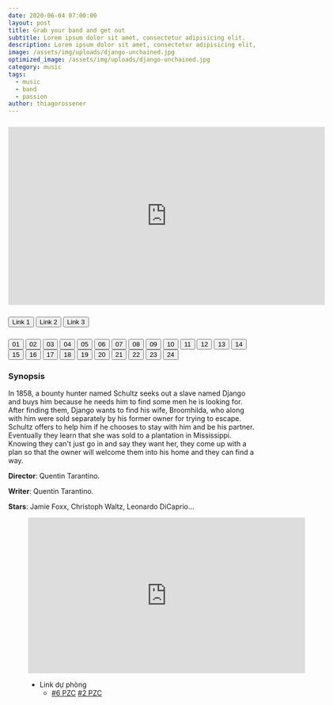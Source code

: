 ```yaml
---
date: 2020-06-04 07:00:00
layout: post
title: Grab your band and get out
subtitle: Lorem ipsum dolor sit amet, consectetur adipisicing elit.
description: Lorem ipsum dolor sit amet, consectetur adipisicing elit, sed do eiusmod tempor incididunt ut labore et dolore magna aliqua.
image: /assets/img/uploads/django-unchained.jpg
optimized_image: /assets/img/uploads/django-unchained.jpg
category: music
tags:
  - music
  - band
  - passion
author: thiagorossener
---
```


<div style='width:100%; height:10px; position:relative; margin-left: auto; margin-right: auto; overflow: hidden;'></div>

<div class="video-wrapper">
<iframe id="myframe" scrolling="no" allowfullscreen="" frameborder="0" height="360" 
src="https://www.youtube.com/embed/MW4t7gtPFnc" width="640"></iframe>
</div>

<div style='width:100%; height:10px; position:relative; margin-left: auto; margin-right: auto; overflow: hidden;'></div>

<button class="button_link" onclick="link_1()">Link 1</button>
<button class="button_link" onclick="link_2()">Link 2</button>
<button class="button_link" onclick="link_3()">Link 3</button>

<div style='width:100%; height:10px; position:relative; margin-left: auto; margin-right: auto; overflow: hidden;'></div>

<script>
 var link1 = "https://www.youtube.com/embed/MW4t7gtPFnc"
 var link2 = "https://www.dailymotion.com/embed/video/x7uafke"
 var link3 = "https://dood.to/e/ns6y6svs0f5nc3e3qutvbpvpb443uads"

 function link_1() {
 var x = document.getElementsByClassName("button_link");
 for (var i=0; i < x.length; i++)
 {x[i].classList.remove("button_link_clicked")}
 x[0].classList.add("button_link_clicked");
 document.getElementById("myframe").src = link1;}
 
 function link_2() {
 var x = document.getElementsByClassName("button_link");
 for (var i=0; i < x.length; i++)
 {x[i].classList.remove("button_link_clicked")}
 x[1].classList.add("button_link_clicked");
 document.getElementById("myframe").src = link2;}
 
 function link_3() {
 var x = document.getElementsByClassName("button_link");
 for (var i=0; i < x.length; i++)
 {x[i].classList.remove("button_link_clicked")}
 x[2].classList.add("button_link_clicked");
 document.getElementById("myframe").src = link3;}
</script>

<div class="btn-group">
  <button class="button_movie" id="01" onclick="clearfocus();tap_01();myframe()">01</button>
  <button class="button_movie" id="02" onclick="clearfocus();tap_02();myframe()">02</button>
  <button class="button_movie" id="03" onclick="clearfocus();tap_03();myframe()">03</button>
  <button class="button_movie" id="04" onclick="clearfocus();tap_04();myframe()">04</button>
  <button class="button_movie" id="05" onclick="clearfocus();tap_05();myframe()">05</button>
  <button class="button_movie" id="06" onclick="clearfocus();tap_06();myframe()">06</button>
  <button class="button_movie" id="07" onclick="clearfocus();tap_07();myframe()">07</button>
  <button class="button_movie" id="08" onclick="clearfocus();tap_08();myframe()">08</button>
  <button class="button_movie" id="09" onclick="clearfocus();tap_09();myframe()">09</button>
  <button class="button_movie" id="10" onclick="clearfocus();tap_10();myframe()">10</button>
  <button class="button_movie" id="11" onclick="clearfocus();tap_11();myframe()">11</button>
  <button class="button_movie" id="12" onclick="clearfocus();tap_12();myframe()">12</button>
  <button class="button_movie" id="13" onclick="clearfocus();tap_13();myframe()">13</button>
  <button class="button_movie" id="14" onclick="clearfocus();tap_14();myframe()">14</button>
  <button class="button_movie" id="15" onclick="clearfocus();tap_15();myframe()">15</button>
  <button class="button_movie" id="16" onclick="clearfocus();tap_16();myframe()">16</button>
  <button class="button_movie" id="17" onclick="clearfocus();tap_17();myframe()">17</button>
  <button class="button_movie" id="18" onclick="clearfocus();tap_18();myframe()">18</button>
  <button class="button_movie" id="19" onclick="clearfocus();tap_19();myframe()">19</button>
  <button class="button_movie" id="20" onclick="clearfocus();tap_20();myframe()">20</button>
  <button class="button_movie" id="21" onclick="clearfocus();tap_21();myframe()">21</button>
  <button class="button_movie" id="22" onclick="clearfocus();tap_22();myframe()">22</button>
  <button class="button_movie" id="23" onclick="clearfocus();tap_23();myframe()">23</button>
  <button class="button_movie" id="24" onclick="clearfocus();tap_24();myframe()">24</button>
</div>

<script>
 function clearfocus()
 { 
 var x = document.getElementsByClassName("button_movie");
 for (var i=0; i < x.length; i++)
 {x[i].classList.remove("button_movie_clicked")}
 }

 function myframe() 
 {
 var x = document.getElementsByClassName("button_link");
 for (var i=0; i < x.length; i++)
 {x[i].classList.remove("button_link_clicked")}
 document.getElementById("myframe").src = link1;
 }
 
 var link1_01 = "https://moekawaii.stream/embed/hhkungfu.php?id=rjpd36w51tu9"
 var link1_02 = "https://moekawaii.stream/embed/hhkungfu.php?id=nvildocnowpx"
 var link1_03 = "https://moekawaii.stream/embed/hhkungfu.php?id=wit6j8nmy4z7"
 var link1_04 = "https://moekawaii.stream/embed/hhkungfu.php?id=ayti3s2apde7"
 var link1_05 = "https://moekawaii.stream/embed/hhkungfu.php?id=ro670vnn9mar"
 var link1_06 = "https://moekawaii.stream/embed/hhkungfu.php?id=tcnu18j4cils"
 var link1_07 = "https://moekawaii.stream/embed/hhkungfu.php?id=ke03lmt0qkd4"
 var link1_08 = "https://moekawaii.stream/embed/hhkungfu.php?id=lvbzhf9qzxzp"
 var link1_09 = "https://moekawaii.stream/embed/hhkungfu.php?id=7ys67af01xn2"
 var link1_10 = "https://moekawaii.stream/embed/hhkungfu.php?id=877bxypa9zpy"
 var link1_11 = "https://moekawaii.stream/embed/hhkungfu.php?id=wxpkrujmxyot"
 var link1_12 = "https://moekawaii.stream/embed/hhkungfu.php?id=1sk4gb2so69q"
 var link1_13 = "https://moekawaii.stream/embed/hhkungfu.php?id=eik1xgc9xzi6"
 var link1_14 = "https://moekawaii.stream/embed/hhkungfu.php?id=sgllvwa0w3ln"
 var link1_15 = "https://moekawaii.stream/embed/hhkungfu.php?id=3g3oh72pxv8p"
 var link1_16 = "https://moekawaii.stream/embed/hhkungfu.php?id=bqjupj5zpmam"
 var link1_17 = "https://moekawaii.stream/embed/hhkungfu.php?id=0n5rud8by6l2"
 var link1_18 = "https://moekawaii.stream/embed/hhkungfu.php?id=so895p6bdn8n"
 var link1_19 = "https://moekawaii.stream/embed/hhkungfu.php?id=dxbsojoczzh8"
 var link1_20 = "https://moekawaii.stream/embed/hhkungfu.php?id=1260hplghzln"
 var link1_21 = "https://moekawaii.stream/embed/hhkungfu.php?id=knikoem5udhk"
 var link1_22 = "https://moekawaii.stream/embed/hhkungfu.php?id=4hy8dw3j3yql"
 var link1_23 = "https://moekawaii.stream/embed/hhkungfu.php?id=w0gsnzyhvscd"
 var link1_24 = "https://www.youtube.com/embed/MW4t7gtPFnc"
  
 function tap_01() {link1 = link1_01;link2 = "";link3 = "";var y = document.getElementById("01");y.classList.add("button_movie_clicked");}
 function tap_02() {link1 = link1_02;link2 = "";link3 = "";var y = document.getElementById("02");y.classList.add("button_movie_clicked");}
 function tap_03() {link1 = link1_03;link2 = "";link3 = "";var y = document.getElementById("03");y.classList.add("button_movie_clicked");}
 function tap_04() {link1 = link1_04;link2 = "";link3 = "";var y = document.getElementById("04");y.classList.add("button_movie_clicked");}
 function tap_05() {link1 = link1_05;link2 = "";link3 = "";var y = document.getElementById("05");y.classList.add("button_movie_clicked");}
 function tap_06() {link1 = link1_06;link2 = "";link3 = "";var y = document.getElementById("06");y.classList.add("button_movie_clicked");}
 function tap_07() {link1 = link1_07;link2 = "";link3 = "";var y = document.getElementById("07");y.classList.add("button_movie_clicked");}
 function tap_08() {link1 = link1_08;link2 = "";link3 = "";var y = document.getElementById("08");y.classList.add("button_movie_clicked");}
 function tap_09() {link1 = link1_09;link2 = "";link3 = "";var y = document.getElementById("09");y.classList.add("button_movie_clicked");}
 function tap_10() {link1 = link1_10;link2 = "";link3 = "";var y = document.getElementById("10");y.classList.add("button_movie_clicked");}
 function tap_11() {link1 = link1_11;link2 = "";link3 = "";var y = document.getElementById("11");y.classList.add("button_movie_clicked");}
 function tap_12() {link1 = link1_12;link2 = "";link3 = "";var y = document.getElementById("12");y.classList.add("button_movie_clicked");}
 function tap_13() {link1 = link1_13;link2 = "";link3 = "";var y = document.getElementById("13");y.classList.add("button_movie_clicked");}
 function tap_14() {link1 = link1_14;link2 = "";link3 = "";var y = document.getElementById("14");y.classList.add("button_movie_clicked");}
 function tap_15() {link1 = link1_15;link2 = "";link3 = "";var y = document.getElementById("15");y.classList.add("button_movie_clicked");}
 function tap_16() {link1 = link1_16;link2 = "";link3 = "";var y = document.getElementById("16");y.classList.add("button_movie_clicked");}
 function tap_17() {link1 = link1_17;link2 = "";link3 = "";var y = document.getElementById("17");y.classList.add("button_movie_clicked");}
 function tap_18() {link1 = link1_18;link2 = "";link3 = "";var y = document.getElementById("18");y.classList.add("button_movie_clicked");}
 function tap_19() {link1 = link1_19;link2 = "";link3 = "";var y = document.getElementById("19");y.classList.add("button_movie_clicked");}
 function tap_20() {link1 = link1_20;link2 = "";link3 = "";var y = document.getElementById("20");y.classList.add("button_movie_clicked");}
 function tap_21() {link1 = link1_21;link2 = "";link3 = "";var y = document.getElementById("21");y.classList.add("button_movie_clicked");}
 function tap_22() {link1 = link1_22;link2 = "";link3 = "";var y = document.getElementById("22");y.classList.add("button_movie_clicked");}
 function tap_23() {link1 = link1_23;link2 = "";link3 = "";var y = document.getElementById("23");y.classList.add("button_movie_clicked");}
 function tap_24() {link1 = link1_24;link2 = "";link3 = "";var y = document.getElementById("24");y.classList.add("button_movie_clicked");}

</script>

### Synopsis
In 1858, a bounty hunter named Schultz seeks out a slave named Django and buys him because he needs him to find some men he is looking for. After finding them, Django wants to find his wife, Broomhilda, who along with him were sold separately by his former owner for trying to escape. Schultz offers to help him if he chooses to stay with him and be his partner. Eventually they learn that she was sold to a plantation in Mississippi. Knowing they can't just go in and say they want her, they come up with a plan so that the owner will welcome them into his home and they can find a way.  

**Director**: Quentin Tarantino.  

**Writer**: Quentin Tarantino.  

**Stars**: Jamie Foxx, Christoph Waltz, Leonardo DiCaprio...  
     

<figure class="video_container">
 <iframe width="560" height="315" src="https://dood.to/e/ns6y6svs0f5nc3e3qutvbpvpb443uads" frameborder="0" name="link" allowfullscreen></iframe>

  <div id="third-party-server"><ul class="server-list">           
    <li class="backup-server">              
    <span class="server-title">Link dự phòng</span>             
    <ul class="list-episode">               
    <li class="episode">                              
    <a  href="https://www.fembed.com/v/7ry-jsg81nmdqrk" target="link">#6 PZC</a>      
    <a  href="https://dood.to/e/ns6y6svs0f5nc3e3qutvbpvpb443uads" target="link">#2 PZC</a>           
       </li>                                                                 
  </ul>           
</li>         
</ul></div>
</figure>

